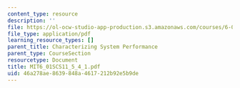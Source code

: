 ```yaml
---
content_type: resource
description: ''
file: https://ol-ocw-studio-app-production.s3.amazonaws.com/courses/6-01sc-introduction-to-electrical-engineering-and-computer-science-i-spring-2011/46a278ae8639848a4617212b92e5b9de_MIT6_01SCS11_5_4_1.pdf
file_type: application/pdf
learning_resource_types: []
parent_title: Characterizing System Performance
parent_type: CourseSection
resourcetype: Document
title: MIT6_01SCS11_5_4_1.pdf
uid: 46a278ae-8639-848a-4617-212b92e5b9de
---
```

